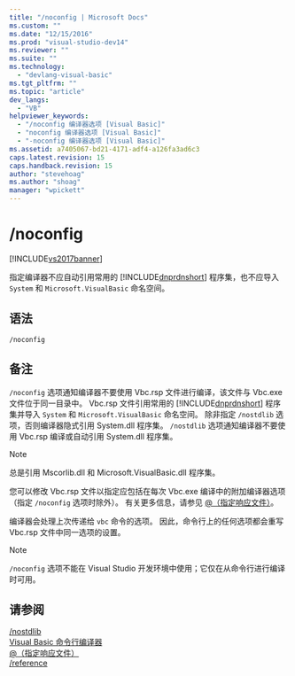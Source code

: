 ```yaml
---
title: "/noconfig | Microsoft Docs"
ms.custom: ""
ms.date: "12/15/2016"
ms.prod: "visual-studio-dev14"
ms.reviewer: ""
ms.suite: ""
ms.technology: 
  - "devlang-visual-basic"
ms.tgt_pltfrm: ""
ms.topic: "article"
dev_langs: 
  - "VB"
helpviewer_keywords: 
  - "/noconfig 编译器选项 [Visual Basic]"
  - "noconfig 编译器选项 [Visual Basic]"
  - "-noconfig 编译器选项 [Visual Basic]"
ms.assetid: a7405067-bd21-4171-adf4-a126fa3ad6c3
caps.latest.revision: 15
caps.handback.revision: 15
author: "stevehoag"
ms.author: "shoag"
manager: "wpickett"
---
```

# /noconfig
[!INCLUDE[vs2017banner](../../../csharp/includes/vs2017banner.md)]

指定编译器不应自动引用常用的 [!INCLUDE[dnprdnshort](../../../csharp/getting-started/includes/dnprdnshort_md.md)] 程序集，也不应导入 `System` 和 `Microsoft.VisualBasic` 命名空间。  
  
## 语法  
  
```  
/noconfig  
```  
  
## 备注  
 `/noconfig` 选项通知编译器不要使用 Vbc.rsp 文件进行编译，该文件与 Vbc.exe 文件位于同一目录中。  Vbc.rsp 文件引用常用的 [!INCLUDE[dnprdnshort](../../../csharp/getting-started/includes/dnprdnshort_md.md)] 程序集并导入 `System` 和 `Microsoft.VisualBasic` 命名空间。  除非指定 `/nostdlib` 选项，否则编译器隐式引用 System.dll 程序集。  `/nostdlib` 选项通知编译器不要使用 Vbc.rsp 编译或自动引用 System.dll 程序集。  
  
> [!NOTE]
>  总是引用 Mscorlib.dll 和 Microsoft.VisualBasic.dll 程序集。  
  
 您可以修改 Vbc.rsp 文件以指定应包括在每次 Vbc.exe 编译中的附加编译器选项（指定 `/noconfig` 选项时除外）。  有关更多信息，请参见 [@（指定响应文件）](../../../visual-basic/reference/command-line-compiler/specify-response-file.md)。  
  
 编译器会处理上次传递给 `vbc` 命令的选项。  因此，命令行上的任何选项都会重写 Vbc.rsp 文件中同一选项的设置。  
  
> [!NOTE]
>  `/noconfig` 选项不能在 Visual Studio 开发环境中使用；它仅在从命令行进行编译时可用。  
  
## 请参阅  
 [\/nostdlib](../../../visual-basic/reference/command-line-compiler/nostdlib.md)   
 [Visual Basic 命令行编译器](../../../visual-basic/reference/command-line-compiler/index.md)   
 [@（指定响应文件）](../../../visual-basic/reference/command-line-compiler/specify-response-file.md)   
 [\/reference](../../../visual-basic/reference/command-line-compiler/reference.md)